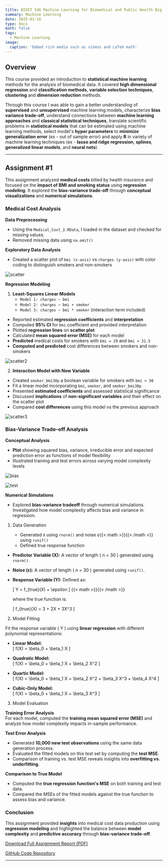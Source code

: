 ```yaml
---
title: BIOST 546 Machine Learning for Biomedical and Public Health Big Data
summary: Machine Learning
date: 2025-03-16
type: docs
math: false
tags:
  - Machine Learning
image:
  caption: 'Embed rich media such as videos and LaTeX math'
---
```


## Overview

This course provided an introduction to **statistical machine learning** methods for the analysis of biomedical data. It covered **high dimensional regression** and **classification methods**, **variable selection techniques**, **clustering** and **dimension reduction** methods. 

Through this course I was able to gain a better understanding of **supervised** and **unsupervised** machine learning models, characterize **bias variance trade-off**, understand connections between **machine learning approaches** and **classical statistical techniques**, translate scientific problems in **statistical models** that can be estimated using machine learning methods, select model's **hyper parameters** to **minimize generalization error** (ex - out of sample error) and apply **R** in variety of machine learning techniques (ex - **lasso and ridge regression**, **splines**, **generalized linear models**, and **neural nets**).

---

## Assignment #1

This assignment analyzed **medical costs** billed by health insurance and focused on the **impact of BMI and smoking status** using **regression modeling**. It explored the **bias-variance trade-off** through **conceptual visualizations** and **numerical simulations**. 

### Medical Cost Analysis 

**Data Preprocessing** 

- Using the `Medical_Cost_2.RData`, I loaded in the dataset and checked for missing values.
- Removed missing data using `na.omit()`

**Exploratory Data Analysis**

- Created a scatter plot of `bmi (x-axis)` vs `charges (y-axis)` with color coding to distinguish smokers and non-smokers 

![scatter](scatter1.png)

**Regression Modeling**

1. **Least-Squares Linear Models**
    - `Model 1: charges ~ bmi`
    - `Model 2: charges ~ bmi + smoker`
    - `Model 3: charges ~ bmi * smoker` (interaction term included)

- Reported estimated **regression coefficients** and **interpretation**
- Computed **95% CI** for `bmi` coefficient and provided interpretation 
- Plotted **regression lines** on **scatter plot** 
- Calculated **mean squared error (MSE)** for each model 
- **Predicted** medical costs for smokers with `bmi = 29` and `bmi = 31.5`
- **Computed and predicted** cost differences between smokers and non-smokers 

![scatter2](scatter2.png)

2. **Interaction Model with New Variable**

- Created `smoker_bmi30p` a boolean variable for smokers with `bmi > 30`
- Fit a linear model incorporating `bmi`, `smoker`, and `smoker_bmi30p`
- Presented **estimated coefficients** and assessed statistical significance 
- Discussed **implications** of **non-significant variables** and their effect on the scatter plot
- Compared **cost differences** using this model vs the previous approach 

![scatter3](scatter3.png)

### Bias-Variance Trade-off Analysis 

**Conceptual Analysis**

- **Plot** showing squared bias, variance, irreducible error and expected prediction error as functions of model flexibility 
- Illustrated training and test errors across varying model complexity levels 

![bias](bias.png)

![test](test.png)

**Numerical Simulations** 

- Explored **bias-variance tradeoff** through numerical simulations. Investigated how model complexity affects bias and variance in regression. 

1. Data Generation 

    - Generated `X` using `rnorm()` and noise $\varepsilon${{< math >}}{{< /math >}} using `runif()`
    - Defined true response function 

- **Predictor Variable (X):** A vector of length \( n = 30 \) generated using `rnorm()`.
- **Noise (ε):** A vector of length \( n = 30 \) generated using `runif()`.
- **Response Variable (Y):** Defined as:
  
  \[
  Y = f_{true}(X) + \epsilon
  \]
  {{< math >}}{{< /math >}}

  where the true function is:

  \[
  f_{true}(X) = 3 + 2X + 3X^3
  \]

2. Model Fitting  

Fit the response variable \( Y \) using **linear regression** with different polynomial representations:

- **Linear Model:**  
  \[
  f(X) = \beta_0 + \beta_1 X
  \]

- **Quadratic Model:**  
  \[
  f(X) = \beta_0 + \beta_1 X + \beta_2 X^2
  \]

- **Quartic Model:**  
  \[
  f(X) = \beta_0 + \beta_1 X + \beta_2 X^2 + \beta_3 X^3 + \beta_4 X^4
  \]

- **Cubic-Only Model:**  
  \[
  f(X) = \beta_0 + \beta_1 X + \beta_3 X^3
  \]

3. Model Evaluation  

**Training Error Analysis**  
For each model, computed the **training mean squared error (MSE)** and analyze how model complexity impacts in-sample performance.

**Test Error Analysis**  
- Generated **10,000 new test observations** using the same data generation process.  
- Evaluated the fitted models on this test set by computing the **test MSE**.  
- Comparison of training vs. test MSE reveals insights into **overfitting vs. underfitting**.

**Comparison to True Model**  
- Computed the **true regression function's MSE** on both training and test data.
- Compared the MSEs of the fitted models against the true function to assess bias and variance.

### Conclusion

This assignment provided **insights** into medical cost data production using **regression modeling** and highlighted the balance between **model complexity** and **predictive accuracy** through **bias-variance trade-off**. 

[Download Full Assignment Report (PDF)](whikehart_hw1.pdf)

[GitHub Code Repository](https://github.com/smwhikeh/biost_546)

---